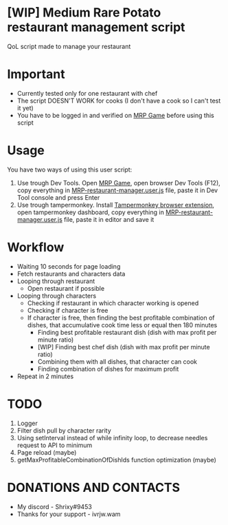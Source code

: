# [WIP] Medium Rare Potato restaurant management script

QoL script made to manage your restaurant

# Important

- Currently tested only for one restaurant with chef
- The script DOESN'T WORK for cooks (I don't have a cook so I can't test it yet)
- You have to be logged in and verified on [MRP Game](http://https://game.medium-rare-potato.io) before using this script

# Usage

You have two ways of using this user script:

1. Use trough Dev Tools. Open [MRP Game](http://https://game.medium-rare-potato.io), open browser Dev Tools (F12), copy everything in [MRP-restaurant-manager.user.js](/dist/MRP-restaurant-manager.user.js) file, paste it in Dev Tool console and press Enter
2. Use trough tampermonkey. Install [Tampermonkey browser extension](https://www.tampermonkey.net/), open tampermonkey dashboard, copy everything in [MRP-restaurant-manager.user.js](/dist/MRP-restaurant-manager.user.js) file, paste it in editor and save it

# Workflow

- Waiting 10 seconds for page loading
- Fetch restaurants and characters data
- Looping through restaurant
  - Open restaurant if possible
- Looping through characters
  - Checking if restaurant in which character working is opened
  - Checking if character is free
  - If character is free, then finding the best profitable combination of dishes, that accumulative cook time less or equal then 180 minutes
    - Finding best profitable restaurant dish (dish with max profit per minute ratio)
    - [WIP] Finding best chef dish (dish with max profit per minute ratio)
    - Combining them with all dishes, that character can cook
    - Finding combination of dishes for maximum profit
- Repeat in 2 minutes

# TODO

1. Logger
2. Filter dish pull by character rarity
3. Using setInterval instead of while infinity loop, to decrease needles request to API to minimum
4. Page reload (maybe)
5. getMaxProfitableCombinationOfDishIds function optimization (maybe)

# DONATIONS AND CONTACTS

- My discord - Shrixy#9453
- Thanks for your support - ivrjw.wam 
